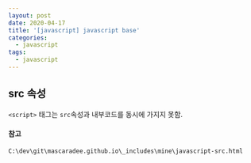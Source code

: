 ```yaml
---
layout: post
date: 2020-04-17
title: '[javascript] javascript base'
categories:
  - javascript
tags:
  - javascript
---
```


## src 속성
`<script>` 태그는 `src`속성과 내부코드를 동시에 가지지 못함.

#### 참고
`C:\dev\git\mascaradee.github.io\_includes\mine\javascript-src.html`

